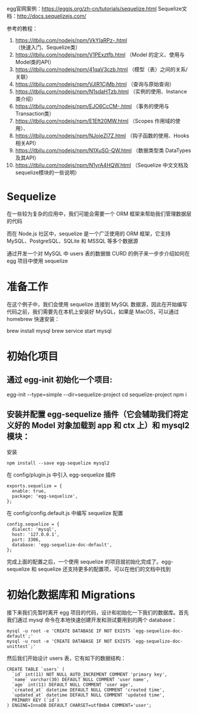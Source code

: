 

egg官网案例：https://eggjs.org/zh-cn/tutorials/sequelize.html
Sequelize文档：http://docs.sequelizejs.com/


参考的教程：
1. https://itbilu.com/nodejs/npm/VkYIaRPz-.html       （快速入门、Sequelize类）
2. https://itbilu.com/nodejs/npm/V1PExztfb.html       （Model 的定义、使用与Model类的API）
3. https://itbilu.com/nodejs/npm/41qaV3czb.html       （模型（表）之间的关系/关联）
4. https://itbilu.com/nodejs/npm/VJIR1CjMb.html       （查询与原始查询）
5. https://itbilu.com/nodejs/npm/N1sdaHTzb.html       （实例的使用、Instance类介绍）
6. https://itbilu.com/nodejs/npm/EJO6CcCM-.html       （事务的使用与Transaction类）
7. https://itbilu.com/nodejs/npm/E1Eft20MW.html       （Scopes 作用域的使用）、
8. https://itbilu.com/nodejs/npm/NJoieZl7Z.html       （钩子函数的使用、Hooks相关API）
9. https://itbilu.com/nodejs/npm/N1XuSG-QW.html       （数据类型类 DataTypes 及其API）
10. https://itbilu.com/nodejs/npm/N1yrA4HQW.html      （Sequelize 中文文档及sequelize模块的一些说明）





# Sequelize

在一些较为复杂的应用中，我们可能会需要一个 ORM 框架来帮助我们管理数据层的代码

而在 Node.js 社区中，sequelize 是一个广泛使用的 ORM 框架，它支持 MySQL、PostgreSQL、SQLite 和 MSSQL 等多个数据源

通过开发一个对 MySQL 中 users 表的数据做 CURD 的例子来一步步介绍如何在 egg 项目中使用 sequelize



# 准备工作

在这个例子中，我们会使用 sequelize 连接到 MySQL 数据源，因此在开始编写代码之前，我们需要先在本机上安装好 MySQL，如果是 MacOS，可以通过 homebrew 快速安装：

brew install mysql
brew service start mysql


# 初始化项目

## 通过 egg-init 初始化一个项目:

egg-init --type=simple --dir=sequelize-project
cd sequelize-project
npm i

## 安装并配置 egg-sequelize 插件（它会辅助我们将定义好的 Model 对象加载到 app 和 ctx 上）和 mysql2 模块：


安装
```
npm install --save egg-sequelize mysql2
```

在 config/plugin.js 中引入 egg-sequelize 插件
```
exports.sequelize = {
  enable: true,
  package: 'egg-sequelize',
};
```

在 config/config.default.js 中编写 sequelize 配置
```
config.sequelize = {
  dialect: 'mysql',
  host: '127.0.0.1',
  port: 3306,
  database: 'egg-sequelize-doc-default',
};
```
完成上面的配置之后，一个使用 sequelize 的项目就初始化完成了。egg-sequelize 和 sequelize 还支持更多的配置项，可以在他们的文档中找到



# 初始化数据库和 Migrations

接下来我们先暂时离开 egg 项目的代码，设计和初始化一下我们的数据库。首先我们通过 mysql 命令在本地快速创建开发和测试要用到的两个 database：

```
mysql -u root -e 'CREATE DATABASE IF NOT EXISTS `egg-sequelize-doc-default`;'
mysql -u root -e 'CREATE DATABASE IF NOT EXISTS `egg-sequelize-doc-unittest`;'
```

然后我们开始设计 users 表，它有如下的数据结构：

```
CREATE TABLE `users` (
  `id` int(11) NOT NULL AUTO_INCREMENT COMMENT 'primary key',
  `name` varchar(30) DEFAULT NULL COMMENT 'user name',
  `age` int(11) DEFAULT NULL COMMENT 'user age',
  `created_at` datetime DEFAULT NULL COMMENT 'created time',
  `updated_at` datetime DEFAULT NULL COMMENT 'updated time',
  PRIMARY KEY (`id`)
) ENGINE=InnoDB DEFAULT CHARSET=utf8mb4 COMMENT='user';
```








